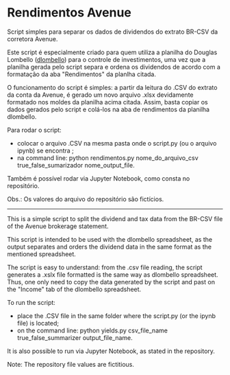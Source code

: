# Rendimentos Avenue
 Script simples para separar os dados de dividendos do extrato BR-CSV da corretora Avenue.

 Este script é especialmente criado para quem utiliza a planilha do Douglas Lombello ([dlombello](https://www.dlombelloplanilhas.com/)) para
 o controle de investimentos, uma vez que a planilha gerada pelo script separa e ordena os dividendos de acordo com a formatação da aba "Rendimentos"
 da planlha citada.

 O funcionamento do script é simples: a partir da leitura do .CSV do extrato da conta da Avenue, é gerado
 um novo arquivo .xlsx devidamente formatado nos moldes da planilha acima citada. Assim, basta copiar os
 dados gerados pelo script e colá-los na aba de rendimentos da planilha dlombello.

Para rodar o script:
 * colocar o arquivo .CSV na mesma pasta onde o script.py (ou o arquivo ipynb) se encontra ;
 * na command line: python rendimentos.py nome_do_arquivo_csv true_false_sumarizador nome_output_file.

Também é possível rodar via Jupyter Notebook, como consta no repositório.

Obs.: Os valores do arquivo do repositório são fictícios.

---
This is a simple script to split the dividend and tax data from the BR-CSV file of the Avenue brokerage statement.

This script is intended to be used with the dlombello spreadsheet, as the output separates and orders the dividend
data in the same format as the mentioned spreadsheet.

The script is easy to understand: from the .csv file reading, the script generates a .xslx file formatted is the same 
way as dlombello spreadsheet. Thus, one only need to copy the data generated by the script and past on the "Income" tab 
of the dlombello spreadsheet.

To run the script:
 * place the .CSV file in the same folder where the script.py (or the ipynb file) is located;
 * on the command line: python yields.py csv_file_name true_false_summarizer output_file_name.
 
It is also possible to run via Jupyter Notebook, as stated in the repository.

Note: The repository file values are fictitious.
